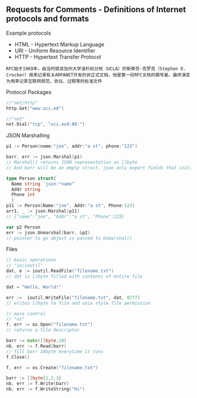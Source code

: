 ## Requests for Comments - Definitions of Internet protocols and formats </br>
Example protocols
* HTML - Hypertext Markup Language
* URI - Uniform Resource Identifier
* HTTP - Hypertext Transfer Protocol
```
RFC始于1969年，由当时就读加州大学洛杉矶分校（UCLA）的斯蒂芬·克罗克（Stephen D. Crocker）用来记录有关ARPANET开发的非正式文档，他是第一份RFC文档的撰写者。最终演变为用来记录互联网规范、协议、过程等的标准文件
```

Protocol Packages</br>

```go
//"net/http"
http.Get("www.uci.ed")

//"net"
net.Dial("tcp", "uci.eud:80:")
```
JSON Marshalling
```go
p1 := Person(name:"joe", addr:"a st", phone:"123")

barr, err := json.Marshal(p1)
// Marshal() returns JSON representation as []byte
// And barr will be an empty struct, json only export fields that initials get capitalized.

type Person struct{
  Name string `json:"name"`
  Addr string
  Phone int
  }
p11 := Person(Name:"joe", Addr:"a st", Phone:123)
arr1, _ := json.Marshal(p11)
// {"name":"joe", "Addr":"a st", "Phone":123}

var p2 Person
err := json.Unmarshal(barr, &p2)
// pointer to go object is passed to Unmarshal()
```

Files
```go
// basic operations
// "io/ioutil"
dat, e := ioutil.ReadFile("filename.txt")
// dat is []byte filled with contents of entire file

dat = "Hello, World!"

err :=  ioutil.WriteFile("filename.txt", dat, 0777)
// writes []byte to file and unix style file permission
```

```go
// more control
// "os"
f, err := os.Open("filename.txt")
// returns a file descriptor

barr := make([]byte,10)
nb, err := f.Read(barr)
// fill barr 10byte everytime it runs
f.Close()
```

```go
f, err := os.Create("filename.txt")

barr := []byte{1,2,3}
nb, err := f.Write(barr)
nb, err := f.WriteString("Hi")
```
